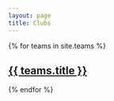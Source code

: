 ```yaml
---
layout: page
title: Clubs
---
```

{% for teams in site.teams %}
  <div class="teams">
    <h2><a href="{{ teams.url }}">{{ teams.title }}</a></h2>
  </div>
{% endfor %}
